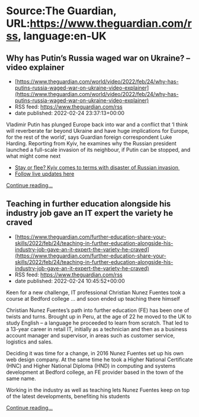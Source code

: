 # Source:The Guardian, URL:https://www.theguardian.com/rss, language:en-UK

## Why has Putin’s Russia waged war on Ukraine? – video explainer
 - [https://www.theguardian.com/world/video/2022/feb/24/why-has-putins-russia-waged-war-on-ukraine-video-explainer](https://www.theguardian.com/world/video/2022/feb/24/why-has-putins-russia-waged-war-on-ukraine-video-explainer)
 - RSS feed: https://www.theguardian.com/rss
 - date published: 2022-02-24 23:37:13+00:00

<p>Vladimir Putin has plunged Europe back into war and a conflict that ‘I think will reverberate far beyond Ukraine and have huge implications for Europe, for the rest of the world’, says Guardian foreign correspondent Luke Harding. Reporting from Kyiv, he examines why the Russian president launched a full-scale invasion of its neighbour, if Putin can be stopped, and what might come next</p><ul><li><a href="https://www.theguardian.com/world/2022/feb/24/kyiv-ukraine-russia-invasion">Stay or flee? Kyiv comes to terms with disaster of Russian invasion&nbsp;<br /></a></li><li><a href="https://www.theguardian.com/world/series/ukraine-live/latest">Follow live updates here</a><br /></li></ul> <a href="https://www.theguardian.com/world/video/2022/feb/24/why-has-putins-russia-waged-war-on-ukraine-video-explainer">Continue reading...</a>

## Teaching in further education alongside his industry job gave an IT expert the variety he craved
 - [https://www.theguardian.com/further-education-share-your-skills/2022/feb/24/teaching-in-further-education-alongside-his-industry-job-gave-an-it-expert-the-variety-he-craved](https://www.theguardian.com/further-education-share-your-skills/2022/feb/24/teaching-in-further-education-alongside-his-industry-job-gave-an-it-expert-the-variety-he-craved)
 - RSS feed: https://www.theguardian.com/rss
 - date published: 2022-02-24 10:45:52+00:00

<p>Keen for a new challenge, IT professional Christian Nunez Fuentes took a course at Bedford college … and soon ended up teaching there himself</p><p>Christian Nunez Fuentes’s path into further education (FE) has been one of twists and turns. Brought up in Peru, at the age of 22 he moved to the UK to study English – a language he proceeded to learn from scratch. That led to a 13-year career in retail IT, initially as a technician and then as a business account manager and supervisor, in areas such as customer service, logistics and sales.</p><p>Deciding it was time for a change, in 2016 Nunez Fuentes set up his own web design company. At the same time he took a Higher National Certificate (HNC) and Higher National Diploma (HND) in computing and systems development at Bedford college, an FE provider based in the town of the same name.</p><p>Working in the industry as well as teaching lets Nunez Fuentes keep on top of the latest developments, benefiting his students</p> <a href="https://www.theguardian.com/further-education-share-your-skills/2022/feb/24/teaching-in-further-education-alongside-his-industry-job-gave-an-it-expert-the-variety-he-craved">Continue reading...</a>

